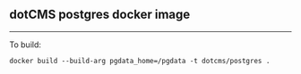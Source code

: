## dotCMS postgres docker image
--- 
To build:
```
docker build --build-arg pgdata_home=/pgdata -t dotcms/postgres .
```

